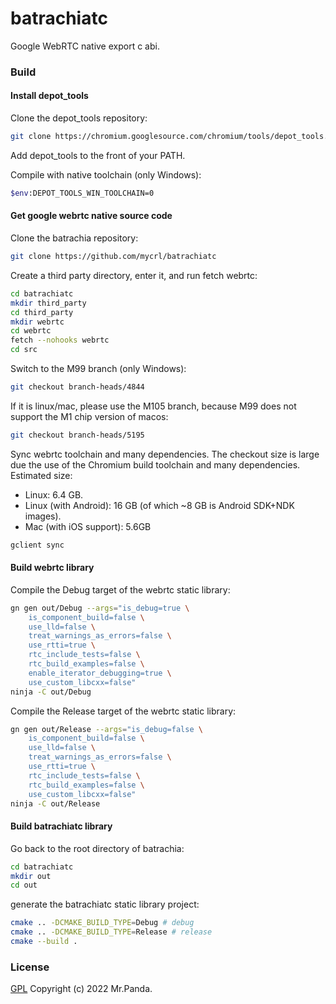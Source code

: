 # batrachiatc

Google WebRTC native export c abi.

### Build

#### Install depot_tools

Clone the depot_tools repository:

```bash
git clone https://chromium.googlesource.com/chromium/tools/depot_tools.git
```

Add depot_tools to the front of your PATH.

Compile with native toolchain (only Windows):

```bash
$env:DEPOT_TOOLS_WIN_TOOLCHAIN=0
```

#### Get google webrtc native source code

Clone the batrachia repository:

```bash
git clone https://github.com/mycrl/batrachiatc
```

Create a third party directory, enter it, and run fetch webrtc:

```bash
cd batrachiatc
mkdir third_party
cd third_party
mkdir webrtc
cd webrtc
fetch --nohooks webrtc
cd src
```

Switch to the M99 branch (only Windows):

```bash
git checkout branch-heads/4844
```

If it is linux/mac, please use the M105 branch, because M99 does not support the M1 chip version of macos:

```bash
git checkout branch-heads/5195
```

Sync webrtc toolchain and many dependencies.
The checkout size is large due the use of the Chromium build toolchain and many dependencies. Estimated size:
* Linux: 6.4 GB.
* Linux (with Android): 16 GB (of which ~8 GB is Android SDK+NDK images).
* Mac (with iOS support): 5.6GB

```bash
gclient sync
```

#### Build webrtc library

Compile the Debug target of the webrtc static library:

```bash
gn gen out/Debug --args="is_debug=true \
    is_component_build=false \
    use_lld=false \
    treat_warnings_as_errors=false \
    use_rtti=true \
    rtc_include_tests=false \
    rtc_build_examples=false \
    enable_iterator_debugging=true \
    use_custom_libcxx=false"
ninja -C out/Debug
```

Compile the Release target of the webrtc static library:

```bash
gn gen out/Release --args="is_debug=false \
    is_component_build=false \
    use_lld=false \
    treat_warnings_as_errors=false \
    use_rtti=true \
    rtc_include_tests=false \
    rtc_build_examples=false \
    use_custom_libcxx=false"
ninja -C out/Release
```

#### Build batrachiatc library

Go back to the root directory of batrachia:

```bash
cd batrachiatc
mkdir out
cd out
```

generate the batrachiatc static library project:

```bash
cmake .. -DCMAKE_BUILD_TYPE=Debug # debug
cmake .. -DCMAKE_BUILD_TYPE=Release # release
cmake --build .
```


### License
[GPL](./LICENSE) Copyright (c) 2022 Mr.Panda.
